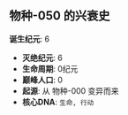 ## 物种-050 的兴衰史

**诞生纪元**: 6
- **灭绝纪元**: 6
- **生命周期**: 0纪元
- **巅峰人口**: 0
- **起源**: 从 物种-000 变异而来
- **核心DNA**: `生命, 行动`

